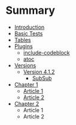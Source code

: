 # Summary

* [Introduction](README.md)
* [Basic Tests](basic_tests.md)
* [Tables](tables.md)
* [Plugins](plugins/plugins.md)
   * [include-codeblock](plugins/include-codeblock.md)
   * [atoc](plugins/atoc.md)
* [Versions](versions/versions.md)
   * [Version 4.1.2](versions/version_412.md)
       * [SubSub](versions/subsub.md)
* [Chapter 1](chapter1/chapter_1.md)
   * [Article 1](chapter1/article_1.md)
   * [Article 2](chapter1/article_2.md)
* [Chapter 2](chapter2/chapter_2.md)
   * Article 1
   * Article 2

